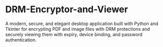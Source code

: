 # DRM-Encryptor-and-Viewer
A modern, secure, and elegant desktop application built with Python and Tkinter for encrypting PDF and image files with DRM protections and securely viewing them with expiry, device binding, and password authentication.

